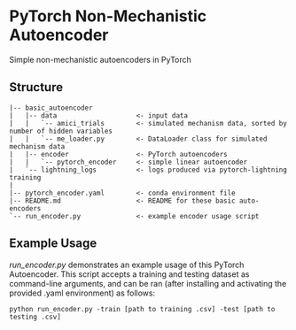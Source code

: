 # PyTorch Non-Mechanistic Autoencoder

Simple non-mechanistic autoencoders in PyTorch

## Structure

```
|-- basic_autoencoder
|   |-- data                    <- input data
|   |   `-- amici_trials        <- simulated mechanism data, sorted by number of hidden variables
|   |   `-- me_loader.py        <- DataLoader class for simulated mechanism data
|   |-- encoder                 <- PyTorch autoencoders
|   |   `-- pytorch_encoder     <- simple linear autoencoder
|   `-- lightning_logs          <- logs produced via pytorch-lightning training
|
|-- pytorch_encoder.yaml        <- conda environment file
|-- README.md                   <- README for these basic auto-encoders     
`-- run_encoder.py              <- example encoder usage script
```

## Example Usage

*run_encoder.py* demonstrates an example usage of this PyTorch Autoencoder.
This script accepts a training and testing dataset as command-line arguments,
and can be ran (after installing and activating the provided .yaml environment)
as follows:

```
python run_encoder.py -train [path to training .csv] -test [path to testing .csv]
```

